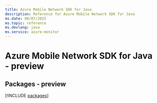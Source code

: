 ```yaml
---
title: Azure Mobile Network SDK for Java
description: Reference for Azure Mobile Network SDK for Java
ms.date: 08/07/2025
ms.topic: reference
ms.devlang: java
ms.service: azure-monitor
---
```

# Azure Mobile Network SDK for Java - preview
## Packages - preview
[!INCLUDE [packages](mobile-network-index.md)]